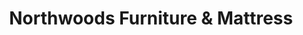 ---
title: "Northwoods Furniture & Mattress"
url: /eagle-river/northwoods-furniture-und-mattress/
shop: Möbel
---